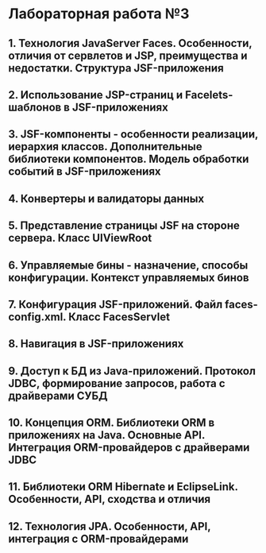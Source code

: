 # Лабораторная работа №3

## 1. Технология JavaServer Faces. Особенности, отличия от сервлетов и JSP, преимущества и недостатки. Структура JSF-приложения

## 2. Использование JSP-страниц и Facelets-шаблонов в JSF-приложениях

## 3. JSF-компоненты - особенности реализации, иерархия классов. Дополнительные библиотеки компонентов. Модель обработки событий в JSF-приложениях

## 4. Конвертеры и валидаторы данных

## 5. Представление страницы JSF на стороне сервера. Класс UIViewRoot

## 6. Управляемые бины - назначение, способы конфигурации. Контекст управляемых бинов

## 7. Конфигурация JSF-приложений. Файл faces-config.xml. Класс FacesServlet

## 8. Навигация в JSF-приложениях

## 9. Доступ к БД из Java-приложений. Протокол JDBC, формирование запросов, работа с драйверами СУБД

## 10. Концепция ORM. Библиотеки ORM в приложениях на Java. Основные API. Интеграция ORM-провайдеров с драйверами JDBC

## 11. Библиотеки ORM Hibernate и EclipseLink. Особенности, API, сходства и отличия

## 12. Технология JPA. Особенности, API, интеграция с ORM-провайдерами
